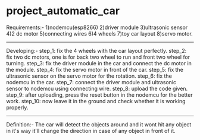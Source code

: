 # project_automatic_car
Requirements:-
  1)nodemcu(esp8266)
  2)driver module
  3)ultrasonic sensor
  4)2 dc motor
  5)connecting wires
  6)4 wheels
  7)toy car layout
  8)servo motor.
******************************************
Developing:-
  step_1: fix the 4 wheels with the car layout perfectly.
  step_2: fix two dc motors, one is for back two wheel to run and front two wheel for turning.
  step_3: fix the driver module in the car and connect the dc motor in the module.
  step_4: fix the servo motor in front of the car.
  step_5: fix the ultrasonic sensor on the servo motor for the rotation.
  step_6: fix the nodemcu in the car.
  step_7: connect the driver module and ultrasonic sensor to nodemcu using connecting wire.
  step_8: upload the code given.
  step_9: after uploading, press the reset button in the nodemcu for the better work.
  step_10: now leave it in the ground and check whether it is working properly.
  ***********************************************
  Definition:-
  The car will detect the objects around and it wont hit any object in it's way it'll change the direction in case of any object in front of it.
